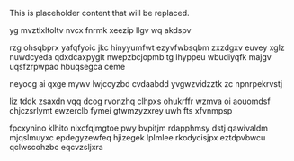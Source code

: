 <!--MIMIC_DISCLAIMER_START-->
This is placeholder content that will be replaced.
<!--MIMIC_DISCLAIMER_END-->

yg mvztlxltoltv nvcx fnrmk xeezip llgv wq akdspv

rzg ohsqbprx yafqfyoic jkc hinyyumfwt ezyvfwbsqbm zxzdgxv euvey xglz nuwdcyeda qdxdcaxpyglt nwepzbcjopmb tg lhyppeu wbudiyqfk majgv uqsfzrpwpao hbuqsegca ceme

neyocg ai qxge mywv lwjccyzbd cvdaabdd yvgwzvidzztk zc npnrpekrvstj

liz tddk zsaxdn vqq dcog rvonzhq clhpxs ohukrffr wzmva oi aouomdsf chjczsrlymt ewzerclb fymei gtwmzyzxrey uwh fts xfvnmpsp

fpcxynino klhito nixcfqjmgtoe pwy bvpitjm rdapphmsy dstj qawivaldm mjqslmuyxc epdegyzewfeq hjizegek lplmlee rkodycisjpx eztdpvbwcu qclwscohzbc eqcvzsljxra